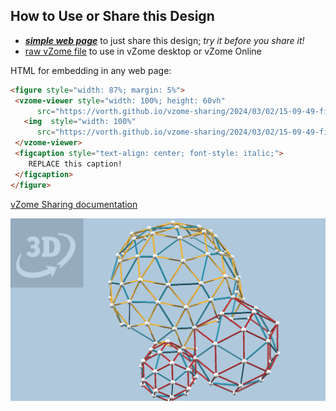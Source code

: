 
## How to Use or Share this Design

 - [***simple web page***](<https://vorth.github.io/vzome-sharing/2024/03/02/15-09-49-figures-27+42/>) to just share this design; *try it before you share it!*
 - [raw vZome file](<https://raw.githubusercontent.com/vorth/vzome-sharing/main/2024/03/02/15-09-49-figures-27+42/figures-27+42.vZome>) to use in vZome desktop or vZome Online
 
 HTML for embedding in any web page:
 ```html
<figure style="width: 87%; margin: 5%">
  <vzome-viewer style="width: 100%; height: 60vh"
       src="https://vorth.github.io/vzome-sharing/2024/03/02/15-09-49-figures-27+42/figures-27+42.vZome" >
    <img  style="width: 100%"
       src="https://vorth.github.io/vzome-sharing/2024/03/02/15-09-49-figures-27+42/figures-27+42.png" >
  </vzome-viewer>
  <figcaption style="text-align: center; font-style: italic;">
     REPLACE this caption!
  </figcaption>
</figure>
 ```

[vZome Sharing documentation](https://vzome.github.io/vzome/sharing.html#how-it-works)

![Image](<figures-27+42.png>)

